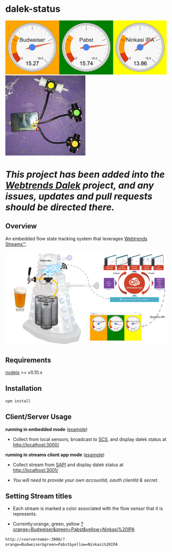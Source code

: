 dalek-status
==========

![initial](initial.png)
![black_box](black_box.png)

# *This project has been added into the [Webtrends Dalek](https://github.com/Webtrends/dalek) project, and any issues, updates and pull requests should be directed there.*

Overview
--------

An embedded flow state tracking system that leverages [Webtrends Streams™](http://www.webtrends.com/products/streams/).

![overview](overview.png)


Requirements
------------

[nodejs](https://nodejs.org/) >= v0.10.x


Installation
-------------

```
npm install
```

Client/Server Usage
-----


**running in embedded mode** ([example](run_example.sh))

* Collect from local sensors, broadcast to [SCS](http://scs.webtrends.com/), and display dalek status at [http://localhost:3000/](http://localhost:3000/)

**running in streams client app mode** ([example](run_app_example.sh))

* Collect stream from [SAPI](http://sapi.webtrends.com/) and display dalek status at [http://localhost:3001/](http://localhost:3001/)

* *You will need to provide your own accountId, oauth clientId & secret.*


Setting Stream titles
---------------------

* Each stream is marked a color associated with the flow sensor that it is represents.

* Currently:orange, green, yellow [?orange=Budweiser&green=Pabst&yellow=Ninkasi%20IPA](http://localhost:3000/?orange=Budweiser&green=Pabst&yellow=Ninkasi%20IPA)

```
http://<servername>:3000/?orange=Budweiser&green=Pabst&yellow=Ninkasi%20IPA
```


